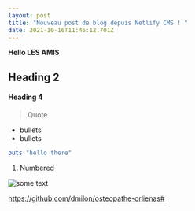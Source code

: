 ```yaml
---
layout: post
title: "Nouveau post de blog depuis Netlify CMS ! "
date: 2021-10-16T11:46:12.701Z
---
```


**Hello LES AMIS**

## **Heading 2**

#### Heading 4

> Quote

* bullets
* bullets

```ruby
puts "hello there"
```

1. Numbered

![some text](https://images.unsplash.com/photo-1634033244119-9dce33e3aedb?ixid=MnwxMjA3fDB8MHxlZGl0b3JpYWwtZmVlZHwyfHx8ZW58MHx8fHw%3D&ixlib=rb-1.2.1&auto=format&fit=crop&w=500&q=60 "some title")

<https://github.com/dmilon/osteopathe-orlienas#>
